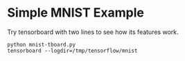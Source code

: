 # Simple MNIST Example
Try tensorboard with two lines to see how its features work.
```
python mnist-tboard.py
tensorboard --logdir=/tmp/tensorflow/mnist
```
